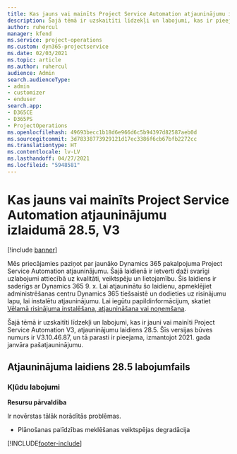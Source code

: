 ```yaml
---
title: Kas jauns vai mainīts Project Service Automation atjauninājumu izlaidumā 28.5, labojumfails, V3
description: Šajā tēmā ir uzskaitīti līdzekļi un labojumi, kas ir pieejami Project Service Automation, labojumfails 28.5, V3.
author: ruhercul
manager: kfend
ms.service: project-operations
ms.custom: dyn365-projectservice
ms.date: 02/03/2021
ms.topic: article
ms.author: ruhercul
audience: Admin
search.audienceType:
- admin
- customizer
- enduser
search.app:
- D365CE
- D365PS
- ProjectOperations
ms.openlocfilehash: 49693becc1b18d6e966d6c5b94397d82587aeb0d
ms.sourcegitcommit: 3d78338773929121d17ec3386f6cb67bfb2272cc
ms.translationtype: HT
ms.contentlocale: lv-LV
ms.lasthandoff: 04/27/2021
ms.locfileid: "5948581"
---
```

# <a name="whats-new-or-changed-in-project-service-automation-update-release-285-v3"></a>Kas jauns vai mainīts Project Service Automation atjauninājumu izlaidumā 28.5, V3

[!include [banner](../includes/psa-now-project-operations.md)]

Mēs priecājamies paziņot par jaunāko Dynamics 365 pakalpojuma Project Service Automation atjauninājumu. Šajā laidienā ir ietverti daži svarīgi uzlabojumi attiecībā uz kvalitāti, veiktspēju un lietojamību. Šis laidiens ir saderīgs ar Dynamics 365 9. x. Lai atjauninātu šo laidienu, apmeklējiet administrēšanas centru Dynamics 365 tiešsaistē un dodieties uz risinājumu lapu, lai instalētu atjauninājumu. Lai iegūtu papildinformācijum, skatiet [Vēlamā risinājuma instalēšana, atjaunināšana vai noņemšana](/power-platform/admin/install-remove-preferred-solution).

Šajā tēmā ir uzskaitīti līdzekļi un labojumi, kas ir jauni vai mainīti Project Service Automation V3, atjauninājumu laidiens 28.5. Šīs versijas būves numurs ir V3.10.46.87, un tā parasti ir pieejama, izmantojot 2021. gada janvāra pašatjauninājumu.

## <a name="update-release-285-hotfix"></a>Atjauninājuma laidiens 28.5 labojumfails

### <a name="bug-fixes"></a>Kļūdu labojumi

**Resursu pārvaldība**

Ir novērstas tālāk norādītās problēmas.

- Plānošanas palīdzības meklēšanas veiktspējas degradācija



[!INCLUDE[footer-include](../includes/footer-banner.md)]